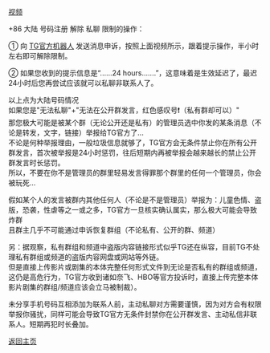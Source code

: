 [视频](https://user-images.githubusercontent.com/73426989/150645252-ab6d69ee-b982-45b5-ac57-538670d69f38.mp4)             

+86 大陆 号码注册 解除 私聊 限制的操作：   

① 向 [TG官方机器人](https://t.me/SpamBot) 发送消息申诉，按照上面视频所示，跟着提示操作，半小时左右即可解除限制。           

② 如果您收到的提示信息是“......24 hours.......”，这意味着是生效延迟了，最迟24小时后您再尝试应该就可以私聊非联系人了。              

以上点为大陆号码情况             
如果您是"无法私聊"+"无法在公开群发言，红色感叹号❗️（私有群却可以）"                
那您极大可能是被某个群（无论公开还是私有）的管理员选中你发的某条消息（不论是转发，文字，链接）举报给TG官方了...             
不论是何种举报理由，一般垃圾信息就够了，TG官方会无条件禁止你在所有公开群发言，首次被举报是24小时惩罚，往后短期内再被举报会越来越长的禁止公开群发言时长惩罚。           
所以，不要在你不是管理员的群里轻易发言得罪那个群里的任何一个管理员，你会被玩死...                   

假如某个人的发言被群内其他任何人（不论是不是管理员）举报为：儿童色情、盗版，恐袭，性虐等之一或之多，TG官方一旦核实确认属实，那么极大可能会导致炸群           
且群主几乎不可能通过申诉恢复群组（不论私有、公开的群、频道）                  

另：据观察，私有群组和频道中盗版内容链接形式似乎TG还在纵容，目前TG不处理私有群组或频道的盗版内容网盘或网站等外链。          
但是直接上传影片或剧集的本体完整任何形式文件到无论是否私有的群组或频道，这仍是高危行为，TG官方收到诸如奈飞、HBO等官方投诉时，直接上传完整本体影片剧集的群组/频道应该会立马被制裁）。         

未分享手机号码互相添加为联系人前，主动私聊对方需要谨慎，因为对方会有权限举报你骚扰，同样可能会导致TG官方无条件封禁你在公开群发言、主动私信非联系人。短期再犯时长叠加。             


[返回主页](https://boduoyejieyi666.github.io/whonolikeboduoyejieyi/)                


